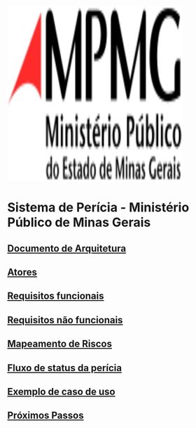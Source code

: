 <img src="midia/MPMG.svg" width="400" height="400" />

# Sistema de Perícia - Ministério Público de Minas Gerais

## [Documento de Arquitetura](documento_de_arquitetura.md)

## [Atores](atores.md)

## [Requisitos funcionais](req_fun.md)

## [Requisitos não funcionais](requisitos_não_funcionais.md)

## [Mapeamento de Riscos](mapeamento_de_risco.md)

## [Fluxo de status da perícia](fluxo_do_documento.md)

## [Exemplo de caso de uso](Exemplo_Caso_Uso.md)

## [Próximos Passos](proximos_passos.md)